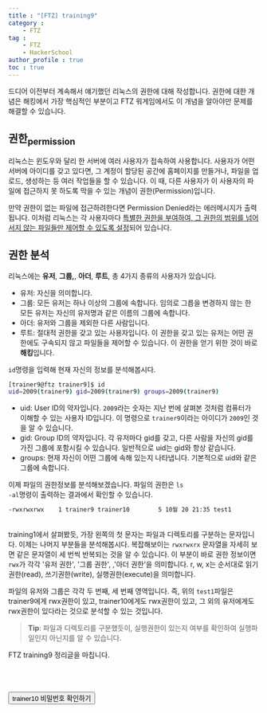 ```yaml
---
title : "[FTZ] training9"
category : 
    - FTZ
tag : 
    - FTZ
    - HackerSchool
author_profile : true
toc : true
---
```


드디어 이전부터 계속해서 얘기했던 리눅스의 권한에 대해 작성합니다. 권한에 대한 개념은 해킹에서 가장 핵심적인 부분이고 FTZ 워게임에서도 이 개념을 알아야만 문제를 해결할 수 있습니다.


## 권한<sub>permission
리눅스는 윈도우와 달리 한 서버에 여러 사용자가 접속하여 사용합니다. 사용자가 어떤 서버에 아이디를 갖고 있다면, 그 계정이 할당된 공간에 홈페이지를 만들거나, 파일을 업로드, 생성하는 등 여러 작업들을 할 수 있습니다. 이 때, 다른 사용자가 이 사용자의 파일에 접근하지 못 하도록 막을 수 있는 개념이 권한(Permission)입니다. 

만약 권한이 없는 파일에 접근하려한다면 Permission Denied라는 에러메시지가 출력됩니다. 이처럼 리눅스는 각 사용자마다 <u>특별한 권한을 부여하여, 그 권한의 범위를 넘어서지 않는 파일들만 제어할 수 있도록 설정</u>되어 있습니다.

## 권한 분석
리눅스에는 **유저**, **그룹,**, **아더**, **루트**, 총 4가지 종류의 사용자가 있습니다. 
* 유저: 자신을 의미합니다. 
* 그룹: 모든 유저는 하나 이상의 그룹에 속합니다. 임의로 그릅을 변경하지 않는 한 모든 유저는 자신의 유저명과 같은 이름의 그룹에 속합니다.
* 아더: 유저와 그룹을 제외한 다른 사람입니다.
* 루트: 절대적 권한을 갖고 있는 사용자입니다. 이 권한을 갖고 있는 유저는 어떤 권한에도 구속되지 않고 파일들을 제어할 수 있습니다. 이 권한을 얻기 위한 것이 바로 **해킹**입니다.

<code>id</code>명령을 입력해 현재 자신의 정보를 분석해봅시다.

```sh
[trainer9@ftz trainer9]$ id
uid=2009(trainer9) gid=2009(trainer9) groups=2009(trainer9)
```

* uid: User ID의 약자입니다. <code>2009</code>라는 숫자는 지난 번에 살펴본 것처럼 컴퓨터가 이해할 수 있는 사용자 ID입니다. 이 명령으로 <code>trainer9</code>이라는 아이디가 <code>2009</code>인 것을 알 수 있습니다.
* gid: Group ID의 약자입니다. 각 유저마다 gid를 갖고, 다른 사람을 자신의 gid를 가진 그룹에 포함시킬 수 있습니다. 일반적으로 uid는 gid와 항상 같습니다.
* groups: 현재 자신이 어떤 그룹에 속해 있는지 나타냅니다. 기본적으로 uid와 같은 그룹에 속합니다.


이제 파일의 권한정보를 분석해보겠습니다. 파일의 권한은 <code>ls -al</code>명령이 출력하는 결과에서 확인할 수 있습니다.

```sh
-rwxrwxrwx    1 trainer9 trainer10        5 10월 20 21:35 test1
```
<br>
training1에서 살펴봤듯, 가장 왼쪽의 첫 문자는 파일과 디렉토리를 구분하는 문자입니다. 이제는 나머지 부분들을 분석해봅시다. 복잡해보이는 <code>rwxrwxrx</code> 문자열을 자세히 보면 같은 문자열이 세 번씩 반복되는 것을 알 수 있습니다. 이 부분이 바로 권한 정보이면 <code>rwx</code>가 각각 '유저 권한', '그룹 권한', ,'아더 권한'을 의미합니다. r, w, x는 순서대로 읽기권한(read), 쓰기권한(write), 실행권한(execute)을 의미합니다.

파일의 유저와 그룹은 각각 두 번째, 세 번째 영역입니다. 즉, 위의 <code>test1</code>파일은 trainer9에게 rwx권한이 있고, trainer10에게도 rwx권한이 있고, 그 외의 유저에게도 rwx권한이 있다라는 것으로 분석할 수 있는 것입니다.


> **Tip**: 파일과 디렉토리를 구분했듯이, 실행권한이 있는지 여부를 확인하여 실행파일인지 아닌지를 알 수 있습니다.






FTZ training9 정리글을 마칩니다. <br><br><br><br>




<button type="button" onclick="myFunction()" id="btn" class="btn btn--primary btn--small">trainer10 비밀번호 확인하기</button>
<strong id="str"></strong>
<script>
function myFunction() { 
  document.getElementById("str").innerHTML = "&nbsp;&nbsp;best!";
}
</script>

